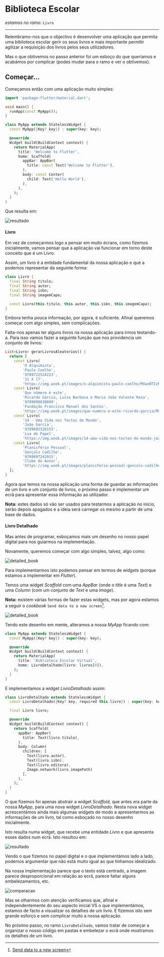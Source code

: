 # Biblioteca Escolar

_estamos no ramo:_ `Livro`

---

Relembramo-nos que o objectivo é desenvolver uma aplicação que permita uma biblioteca escolar gerir os seus livros e
mais importante permitir agilizar a requisição dos livros pelos seus utilizadores.

Mas o que obtivemos no passo anterior foi um esboço do que queriamos e acabámos por complicar (podes mudar para o ramo e
ver o obtivemos).

## Começar...

Começamos então com uma aplicação muito simples:

```dart
import 'package:flutter/material.dart';

void main() {
  runApp(const MyApp());
}

class MyApp extends StatelessWidget {
  const MyApp({Key? key}) : super(key: key);

  @override
  Widget build(BuildContext context) {
    return MaterialApp(
      title: 'Welcome to Flutter',
      home: Scaffold(
        appBar: AppBar(
          title: const Text('Welcome to Flutter'),
        ),
        body: const Center(
          child: Text('Hello World'),
        ),
      ),
    );
  }
}
```

Que resulta em:

![resultado](docs/10_resultado.png)

#### Livro

Em vez de começarmos logo a pensar em muito écrans, como fizemos inicialmente, vamos pensar que a aplicação vai
funcionar em torno deste conceito que é um Livro.

Assim, um livro é a entidade fundamental da nossa aplicação e que a podemos representar da seguinte forma:

```dart
class Livro {
  final String titulo;
  final String autor;
  final String isbn;
  final String imagemCapa;

  const Livro(this.titulo, this.autor, this.isbn, this.imagemCapa);
}
```

Embora tenha pouca informação, por agora, é suficiente. Afinal queremos começar com algo simples, sem complicações.

Falta-nos apenas ter alguns livros na nossa aplicação para irmos testando-a. Para isso vamos fazer a seguinte função que
nos providencia um conjunto de livros:

```dart
List<Livro> gerarLivrosAleatorios() {
  return [
    const Livro(
        'O Alquimista',
        'Paulo Coelho',
        '9789722524223',
        '11 X 17',
        'https://img.wook.pt/images/o-alquimista-paulo-coelho/MXwxNTIzNzEzOXwxMDcyNTQ3NXwxMzgzNTIzMjAwMDAwfHdlYnA=/502x'),
    const Livro(
        'Que número é este',
        'Ricardo Garcia, Luísa Barbosa e Maria João Valente Rosa',
        '9789898838889',
        'Fundação Francisco Manuel dos Santos',
        'https://img.wook.pt/images/que-numero-e-este-ricardo-garcia/MXwyNDAwNjIyNHwyMDA1MjUxN3wxNTg3NDIzNjAwMDAwfHdlYnA=/502x'),
    const Livro(
        '14 - Uma Vida nos Tectos do Mundo',
        'João Garcia',
        '9789892326153',
        'Lua de Papel',
        'https://img.wook.pt/images/14-uma-vida-nos-tectos-do-mundo-joao-garcia/MXwxNTcyNDIwNXwxMTIxOTMwMnwxMzk4OTg1MjAwMDAwfHdlYnA=/502x'),
    const Livro(
        'Planisfério Pessoal',
        'Gonçalo Cadilhe',
        '9789897242915',
        'Clube do Autor',
        'https://img.wook.pt/images/planisferio-pessoal-goncalo-cadilhe/MXwxNzgxNzY4M3wxMzQ1ODk0NnwxNDYwNDE1NjAwMDAwfHdlYnA=/502x'),
  ];
}
```

Agora que temos na nossa aplicação uma forma de guardar as informações de um livro e um conjunto de livros, o próximo
passo é implementar um ecrã para apresentar essa informação ao utilizador.

__Nota:__ estes dados só vão ser usados para testarmos a aplicação no início, serão depois apagados e a ideia será
carregar os mesmo a partir de uma base de dados.

#### Livro Detalhado

Mas antes de programar, esboçamos mais um desenho no nosso papel digital para nos guiarmos na implementação.

Novamente, queremos começar com algo simples, talvez, algo como:

![detailed_book](docs/11_detailed_book.png)

Para implementarmos isto podemos pensar em termos de _widgets_ (porque estamos a implementar em _Flutter_).

Temos uma widget _Scaffold_ com uma _AppBar_ (onde o _title_ é uma _Text_) e uma _Column_ (com um conjunto de _Text_ e
uma _Image_).

__Nota:__ existem várias formas de fazer estas widgets, mas por agora estamos a seguir o _cookbook_
`Send data to a new screen`[^1].

![detailed_book](docs/12_detailed_book.png)

Tendo este desenho em mente, alteramos a nossa _MyApp_ ficando com:

```dart
class MyApp extends StatelessWidget {
  const MyApp({Key? key}) : super(key: key);

  @override
  Widget build(BuildContext context) {
    return MaterialApp(
      title: 'Biblioteca Escolar Virtual',
      home: LivroDetalhado(livro: livros[0]),
    );
  }
}
```

E implementamos a widget _LivroDetalhado_ assim:

```dart
class LivroDetalhado extends StatelessWidget {
  const LivroDetalhado({Key? key, required this.livro}) : super(key: key);

  final Livro livro;

  @override
  Widget build(BuildContext context) {
    return Scaffold(
      appBar: AppBar(
        title: Text(livro.titulo),
      ),
      body: Column(
        children: [
          Text(livro.autor),
          Text(livro.isbn),
          Text(livro.editora),
          Image.network(livro.imagePath)
        ],
      ),
    );
  }
}
```

O que fizemos foi apenas abstrair a widget _Scaffold_, que antes era parte da nossa _MyApp_, para uma nova widget
_LivroDetalhado_. Nesta nova widget acrescentámos ainda mais algumas widgets de modo a apresentarmos as informações de
um livro, tal como esboçado no nosso desenho inicialmente.

Isto resulta numa widget, que recebe uma entidade _Livro_ e que apresenta esses dados num ecrã. Isto resultou em:

![resultado](docs/13_resultado.png)

Vendo o que fizemos no papel digital e o que implementámos lado a lado, podemos argumentar que não está muito igual ao
que tinhamos idealizado.

Na nossa implementação parece que o texto está centrado, a imagem parece desproporcional em relação ao ecrã, parece
faltar alguns embelezamentos, etc.

![comparacao](docs/14_comparacao.png)

Mas se olharmos com atenção verificamos que, afinal e independentemente do seu aspecto inicial VS o que implementámos,
estamos de facto a visualizar os detalhes de um livro. E fizemos isto sem grande esforço e sem complicar muito a nossa
aplicação.

No próximo passo, no ramo `LivroDetalhado`, vamos tratar de começar a organizar o nosso código em pastas e embelezar o
ecrã onde mostramos os detalhes de um livro.

[^1]: [Send data to a new screen](https://docs.flutter.dev/cookbook/navigation/passing-data)
